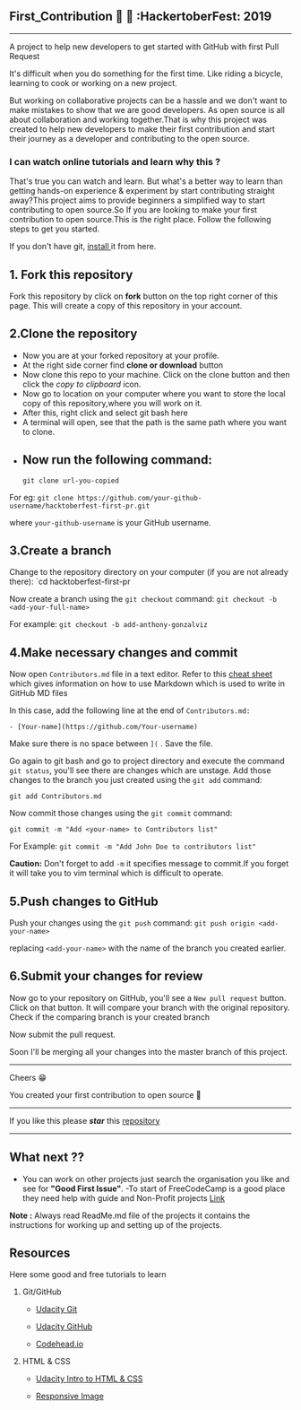 ## First_Contribution :beginner: :rocket: :HackertoberFest: 2019

---

A project to help new developers to get started with GitHub with first Pull Request

It's difficult when you do something for the first time. Like riding a bicycle, learning to cook or working on a new project.

But working on collaborative projects can be a hassle and we don't want to make mistakes to show that we are good developers. As open source is all about collaboration and working together.That is why this project was created to help new developers to make their first contribution and start their journey as a developer and contributing to the open source.

### I can watch online tutorials and learn why this ?

That's true you can watch and learn. But what's a better way to learn than getting hands-on experience & experiment by start contributing straight away?This project aims to provide beginners a simplified way to start contributing to open source.So If you are looking to make your first contribution to open source.This is the right place. Follow the following steps to get you started.

If you don't have git, [install ](https://help.github.com/articles/set-up-git/) it from here.

## 1. Fork this repository

Fork this repository by click on **fork** button on the top right corner of this page.
This will create a copy of this repository in your account.

## 2.Clone the repository

- Now you are at your forked repository at your profile.
- At the right side corner find **clone or download** button
- Now clone this repo to your machine. Click on the clone button and then click the _copy to clipboard_ icon.
- Now go to location on your computer where you want to store the local copy of this repository,where you will work on it.
- After this, right click and select git bash here
- A terminal will open, see that the path is the same path where you want to clone.
- ## Now run the following command:
  `git clone url-you-copied`

For eg:
`git clone https://github.com/your-github-username/hacktoberfest-first-pr.git`

where `your-github-username` is your GitHub username.

## 3.Create a branch

Change to the repository directory on your computer (if you are not already there):
`cd hacktoberfest-first-pr

Now create a branch using the `git checkout` command:
`git checkout -b <add-your-full-name>`

For example:
`git checkout -b add-anthony-gonzalviz`

## 4.Make necessary changes and commit

Now open `Contributors.md` file in a text editor. Refer to this [cheat sheet](https://github.com/adam-p/markdown-here/wiki/Markdown-Cheatsheet) which gives information on how to use Markdown which is used to write in GitHub MD files

In this case, add the following line at the end of `Contributors.md:`

`- [Your-name](https://github.com/Your-username)`

Make sure there is no space between `](` . Save the file.

Go again to git bash and go to project directory and execute the command `git status`, you'll see there are changes which are unstage. Add those changes to the branch you just created using the `git add` command:

`git add Contributors.md`

Now commit those changes using the `git commit` command:

`git commit -m "Add <your-name> to Contributors list"`

For Example:
`git commit -m "Add John Doe to contributors list"`

**Caution:** Don't forget to add `-m` it specifies message to commit.If you forget it will take you to vim terminal which is difficult to operate.

## 5.Push changes to GitHub

Push your changes using the `git push` command:
`git push origin <add-your-name>`

replacing `<add-your-name>` with the name of the branch you created earlier.

## 6.Submit your changes for review

Now go to your repository on GitHub, you'll see a `New pull request` button. Click on that button.
It will compare your branch with the original repository. Check if the comparing branch is your created branch

Now submit the pull request.

Soon I'll be merging all your changes into the master branch of this project.

---

Cheers :grin:

You created your first contribution to open source :clap:

---

If you like this please _**star**_ this [repository](https://github.com/dsckiet/hacktoberfest-first-pr)

---

## What next ??

- You can work on other projects just search the organisation you like and see for **"Good First Issue"**.
  -To start of FreeCodeCamp is a good place they need help with guide and Non-Profit projects [Link](https://github.com/freeCodeCamp/guides)

**Note :** Always read ReadMe.md file of the projects it contains the instructions for working up and setting up of the projects.

## Resources

Here some good and free tutorials to learn

1. Git/GitHub

   - [Udacity Git](https://in.udacity.com/course/version-control-with-git--ud123)

   - [Udacity GitHub](https://in.udacity.com/course/github-collaboration--ud456)

   - [Codehead.io](https://egghead.io/courses/how-to-contribute-to-an-open-source-project-on-github)

2. HTML & CSS

   - [Udacity Intro to HTML & CSS](https://in.udacity.com/course/intro-to-html-and-css--ud304)

   - [Responsive Image](https://in.udacity.com/course/responsive-images--ud882)
